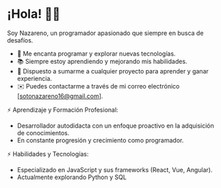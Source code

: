 # ¡Hola! 👋🚀

Soy Nazareno, un programador apasionado que siempre en busca de desafíos.

- 🚀 Me encanta programar y explorar nuevas tecnologías.
- 📚 Siempre estoy aprendiendo y mejorando mis habilidades.
- 💪 Dispuesto a sumarme a cualquier proyecto para aprender y ganar experiencia.
- ✉️ Puedes contactarme a través de mi correo electrónico [sotonazareno16@gmail.com].
  
⚡ Aprendizaje y Formación Profesional:
  - Desarrollador autodidacta con un enfoque proactivo en la adquisición de conocimientos.
  - En constante progresión y crecimiento como programador.

⚡ Habilidades y Tecnologías:
  - Especializado en JavaScript y sus frameworks (React, Vue, Angular).
  - Actualmente explorando Python y SQL
